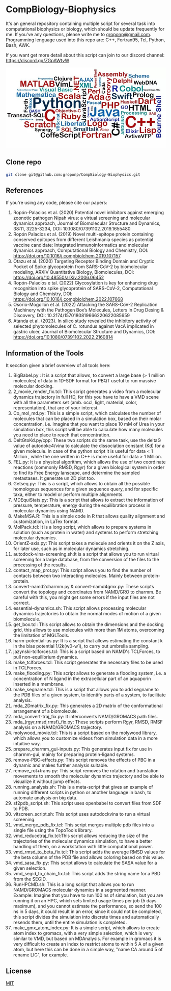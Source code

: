 # CompBiology-Biophysics
It's an general repository containing multiple script for several task into computational biophysics or biology, which should be update frequently for me.
If you've any questions, please write me to groponp@gmail.com. Programming lenguage used into this repo are: C++, Fortran95, Tcl, Python, Bash, AWK. 

If you want get more detail about this script can join to our discord channel: https://discord.gg/ZGpAWtvW 

<img src="figures/cloud.jpeg">

## Clone repo
```bash
git clone git@github.com:groponp/CompBiology-Biophysics.git
```

## References
If you're using any code, please cite our papers: 
1. Ropón-Palacios et al.  (2020) Potential novel inhibitors against emerging zoonotic pathogen Nipah virus: a virtual screening and molecular dynamics approach, Journal of Biomolecular Structure and Dynamics, 38:11, 3225-3234, DOI: 10.1080/07391102.2019.1655480
2. Ropón Palacios et al. (2019) Novel multi-epitope protein containing conserved epitopes from different Leishmania species as potential vaccine candidate: Integrated immunoinformatics and molecular dynamics approach, Computational Biology and Chemistry, DOI: https://doi.org/10.1016/j.compbiolchem.2019.107157.
3. Otazu et al. (2020) Targeting Receptor Binding Domain and Cryptic Pocket of Spike glycoprotein from SARS-CoV-2 by biomolecular modeling, ARXIV Quantitative Biology, Biomolecules, DOI: https://doi.org/10.48550/arXiv.2006.06452
4. Ropón-Palacios e tal. (2022) Glycosylation is key for enhancing drug recognition into spike glycoprotein of SARS-CoV-2, Computational Biology and Chemistry, DOI: https://doi.org/10.1016/j.compbiolchem.2022.107668
5. Osorio-Mogollón et al. (2022) Attacking the SARS-CoV-2 Replication Machinery with the Pathogen Box’s Molecules, Letters in Drug Desing & Discovery, DOI: 10.2174/1570180819666220622085659 
6. Atanda et al. (2023). In silico study revealed the inhibitory activity of selected phytomolecules of C. rotundus against VacA implicated in gastric ulcer, Journal of Biomolecular Structure and Dynamics, DOI: https://doi.org/10.1080/07391102.2022.2160814 

## Information of the Tools
It secction given a brief overview of all tools here: 
1. BigBabel.py : It is a script that allows, to convert a large base (> 1 million molecules) of data in 1D-SDF format for PBQT useful to run massive molecular docking.
2. 2_movie_render_fix.tcl: This script generates a video from a molecular dynamics trajectory in full HD, for this you have to have a VMD scene with all the parameters set (amb. occl, light, material, color, representation), that are of your interest.
3. Co_mol_md.py: This is a simple script, which calculates the number of molecules that can be placed in a simulation box, based on their molar concentration, i.e. Imagine that you want to place 10 mM of Urea in your simulation box, this script will be able to calculate how many molecules you need to place to reach that concentration.
4. DeltGtoKd.py/cpp: These two scripts do the same task, use the deltaG value of autodokc4/vina to calculate the dissociation constant (Kd) for a given molecule. In case of the python script it is useful for data < 1 Million , while the one written in C++ is more useful for data > 1 Million.
5. FEL.py: It is a physical algorithm, which allows the use of two coordinate reactions (commonly RMSD, Rgyr) for a given biological system in order to find its Free Energy lanscape, and determine the sampled metastases. It generate un 2D plot too. 
6. Getseq.py: This is a script, which allows to obtain all the possible homologous sequences for a given sequence query, and for specific taxa, either to model or perform multiple alignments.
7. MDEquiStats.py: This is a script that allows to extract the information of pressure, temperature, energy during the equilibration process in molecular dynamics using NAMD.
8. MakeMSA.R: This is a simple code in R that allows quality alignment and customization, in LaTex format.
9. MolPack.tcl: It is a long script, which allows to prepare systems in solution (such as protein in water) and systems to perform stretching molecular dynamics.
10. OrientZ-axis.py: This script takes a molecule and orients it on the Z axis, for later use, such as in molecular dynamics stretching.
11. autodock-vina-screening.sh:It is a script that allows you to run virtual screening for a large database, from the conversion of the files to the processing of the results.
12. contact_map_prot.py: This script allows you to find the number of contacts between two interacting molecules. Mainly between protein-protein.
13. convert-namd2charmm.py & convert-namd4gmx.py: These scripts convert the topology and coordinates from NAMD/GRO to charmm. Be careful with this, you might get some errors if the input files are not correct.
14. essential-dynamics.sh: This script allows processing molecular dynamics trajectories to obtain the normal modes of motion of a given biomolecule.
15. get_box.tcl: This script allows to obtain the dimensions and the docking grid, this allows to use molecules with more than 1M atoms, overcoming the limitation of MGLTools.
16. harm-potential-us.py: It is a script that allows estimating the constant k in the bias potential 1/2k(w0-w1), to carry out umbrella sampling.
17. jazynski-tclforces.tcl: This is a script based on NAMD's TCLForces, to pull non-equilibrium dynamics.
18. make_tclforces.tcl: This script generates the necessary files to be used in TCLForces.
19. make_flooding.py: This script allows to generate a flooding system, i.e. a concentration of N ligand in the extracellular part of an aquaporin inserted in a membrane.
20. make_segname.tcl: This is a script that allows you to add segname to the PDB files of a given system, to identify parts of a system, to facilitate analysis.
21. mda_2Dmatrix_fix.py: This generates a 2D matrix of the conformational arrangement of a biomolecule.
22. mda_convert-traj_fix.py: It interconverts NAMD/GROMACS path files.
23. mda_(rgyr,rmsd,rmsf)_fix.py: These scripts perform Rgyr, RMSD, RMSF analysis on a NAMD/GROMACS trajectory.
24. molywood_movie.tcl: This is a script based on the molywood library, which allows you to customize videos from simulation data in a more intuitive way.
25. prepare_charmm_gui-inputs.py: This generates input fix for use in charmm-gui, mainly for preparing protein-ligand systems. 
26. remove-PBC-effects.py:  This script removes the effects of PBC in a dynamic and makes further analysis suitable.
27. remove_rot+trans.py: This script removes the rotation and translation movements to smooth the molecular dynamics trajectory and be able to visualize it without jump effects.
28. running_analysis.sh: This is a meta-script that gives an example of running different scripts in python or another language in bash, to automate analysis on big data.
29. sf2pdb_script.sh: This script uses openbabel to convert files from SDF to PDB.
30. vitscreen_script.sh: This script uses autodockvina to run a virtual screening.
31. vmd_merge_pdb_fix.tcl: This script merges multiple pdb files into a single file using the TopoTools library.
32. vmd_reducetraj_fix.tcl:This script allows reducing the size of the trajectories of the molecular dynamics simulation, to have a better handling of them, on a workstation with little computational power.
33. vmd_rmsd_to_beta_fix.tcl: This script adds the average RMSD values for the beta column of the PDB file and allows coloring based on this value.
34. vmd_sasa_fix.py: This script allows to calculate the SASA value for a given selection.
35. vmd_segid_to_chain_fix.tcl: This script adds the string name for a PBD from the SEGID.
36. RunHPCMD.sh: This is a long script that allows you to run NAMD/GROMACS molecular dynamics in a segmented manner. Example: Imagine that you have to run 100 ns of simulation, but you are running it on an HPC, which sets limited usage times per job (5 days maximum), and you cannot estimate the performance, so send the 100 ns in 5 days, it could result in an error, since it could not be completed, this script divides the simulation into discrete times and automatically resends them, until the entire simulation is completed.
37. make_gmx_atom_index.py: It is a simple script, which allows to create atom index to gromacs, with a very simple selection, which is very similar to VMD, but based on MDAnalysis. For example in gromacs it is very difficult to create an index to restrict atoms to within 5 A of a given atom, but here this can be done in a simple way, "name CA around 5 of rename LIG", for example.

## License 
[MIT](https://choosealicense.com/licenses/mit/)
